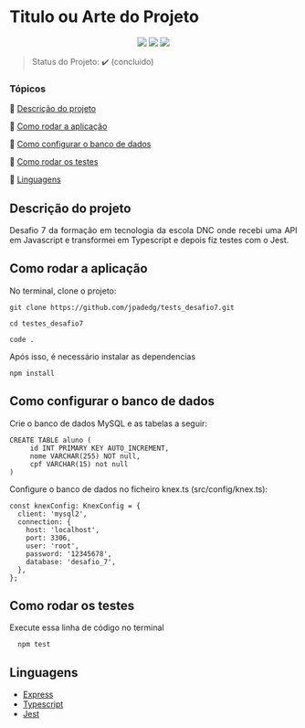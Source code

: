 <h1>Titulo ou Arte do Projeto</h1> 

<p align="center">
  <img src="https://img.shields.io/static/v1?label=express&message=framework&color=blue&style=for-the-badge&logo=EXPRESS"/>
  <img src="http://img.shields.io/static/v1?label=TESTES&message=%3E100&color=GREEN&style=for-the-badge"/>
   <img src="http://img.shields.io/static/v1?label=STATUS&message=CONCLUIDO&color=GREEN&style=for-the-badge"/>
</p>

> Status do Projeto: :heavy_check_mark: (concluido)

### Tópicos 

:small_blue_diamond: [Descrição do projeto](#descrição-do-projeto)

:small_blue_diamond: [Como rodar a aplicação](#como-rodar-a-aplicação)

:small_blue_diamond: [Como configurar o banco de dados](#como-configurar-o-banco-de-dados)

:small_blue_diamond: [Como rodar os testes](#como-rodar-os-testes)

:small_blue_diamond: [Linguagens](#linguagens)

## Descrição do projeto 

<p align="justify">
  Desafio 7 da formação em tecnologia da escola DNC onde recebi uma API em Javascript e transformei em Typescript e depois fiz testes com o Jest. 
</p>


## Como rodar a aplicação

No terminal, clone o projeto: 

```
git clone https://github.com/jpadedg/tests_desafio7.git

cd testes_desafio7

code .
```

Após isso, é necessário instalar as dependencias

```
npm install
```

## Como configurar o banco de dados

Crie o banco de dados MySQL e as tabelas a seguir:

```
CREATE TABLE aluno ( 
	 id INT PRIMARY KEY AUTO_INCREMENT,  
	 nome VARCHAR(255) NOT null,
	 cpf VARCHAR(15) not null
)
```

Configure o banco de dados no ficheiro knex.ts (src/config/knex.ts):

```
const knexConfig: KnexConfig = {
  client: 'mysql2',
  connection: {
    host: 'localhost',
    port: 3306,
    user: 'root',
    password: '12345678',
    database: 'desafio_7',
  },
};
```

## Como rodar os testes

Execute essa linha de código no terminal

```
  npm test
```


## Linguagens

- [Express](https://expressjs.com/pt-br/)
- [Typescript](https://www.typescriptlang.org)
- [Jest](https://jestjs.io/pt-BR/)

